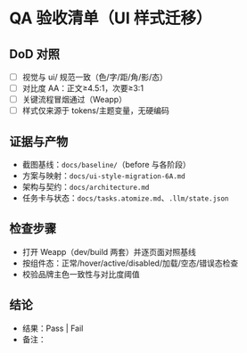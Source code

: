 # QA 验收清单（UI 样式迁移）

## DoD 对照
- [ ] 视觉与 ui/ 规范一致（色/字/距/角/影/态）
- [ ] 对比度 AA：正文≥4.5:1，次要≥3:1
- [ ] 关键流程冒烟通过（Weapp）
- [ ] 样式仅来源于 tokens/主题变量，无硬编码

## 证据与产物
- 截图基线：`docs/baseline/`（before 与各阶段）
- 方案与映射：`docs/ui-style-migration-6A.md`
- 架构与契约：`docs/architecture.md`
- 任务卡与状态：`docs/tasks.atomize.md`、`.llm/state.json`

## 检查步骤
- 打开 Weapp（dev/build 两套）并逐页面对照基线
- 按组件态：正常/hover/active/disabled/加载/空态/错误态检查
- 校验品牌主色一致性与对比度阈值

## 结论
- 结果：Pass | Fail
- 备注：

